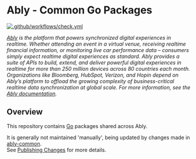# Ably - Common Go Packages

[![.github/workflows/check.yml](https://github.com/ably/ably-common/actions/workflows/check.yml/badge.svg)](https://github.com/ably/ably-common/actions/workflows/check.yml)

_[Ably](https://ably.com) is the platform that powers synchronized digital experiences in realtime. Whether attending an event in a virtual venue, receiving realtime financial information, or monitoring live car performance data – consumers simply expect realtime digital experiences as standard. Ably provides a suite of APIs to build, extend, and deliver powerful digital experiences in realtime for more than 250 million devices across 80 countries each month. Organizations like Bloomberg, HubSpot, Verizon, and Hopin depend on Ably’s platform to offload the growing complexity of business-critical realtime data synchronization at global scale. For more information, see the [Ably documentation](https://ably.com/documentation)._

## Overview

This repository contains [Go](https://golang.org/) packages shared across Ably.

It is generally not maintained 'manually', being updated by changes made in [ably-common](https://github.com/ably/ably-common/).  
See [Publishing Changes](https://github.com/ably/ably-common/tree/main/protocol#publishing-changes) for more details.
